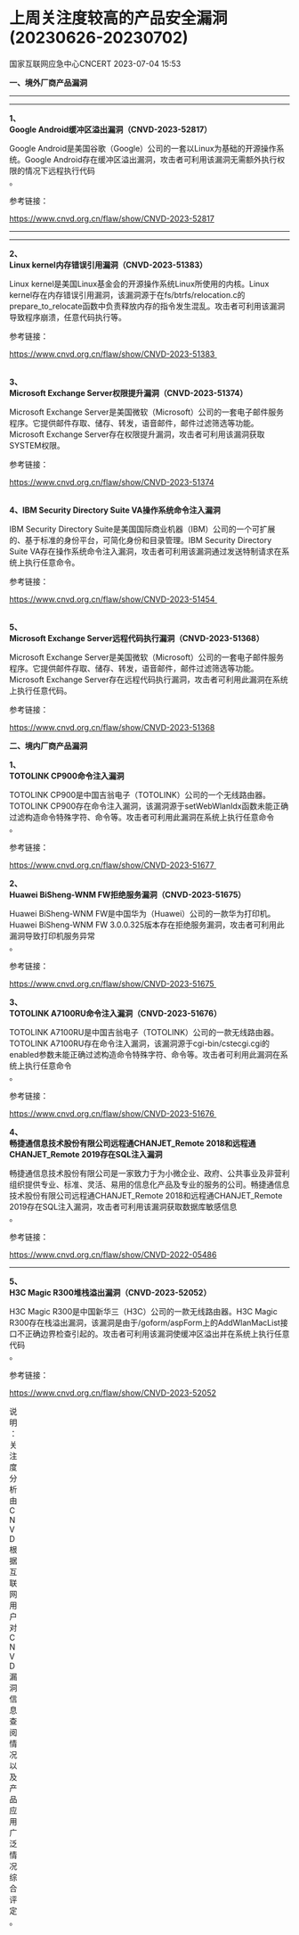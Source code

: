 #  上周关注度较高的产品安全漏洞(20230626-20230702)   
 国家互联网应急中心CNCERT   2023-07-04 15:53  
  
**一、境外厂商产品漏洞**  
****  
  
****  
**1、**  
**Google Android缓冲区溢出漏洞（CNVD-2023-52817）**  
  
Google Android是美国谷歌（Google）公司的一套以Linux为基础的开源操作系统。Google Android存在缓冲区溢出漏洞，攻击者可利用该漏洞无需额外执行权限的情况下远程执行代码  
。  
  
参考链接：  
  
https://www.cnvd.org.cn/flaw/show/CNVD-2023-52817  
  
  
****  
****  
**2、**  
**Linux kernel内存错误引用漏洞（CNVD-2023-51383）**  
  
Linux kernel是美国Linux基金会的开源操作系统Linux所使用的内核。Linux kernel存在内存错误引用漏洞，该漏洞源于在fs/btrfs/relocation.c的prepare_to_relocate函数中负责释放内存的指令发生混乱。攻击者可利用该漏洞导致程序崩溃，任意代码执行等。  
  
参考链接：  
  
https://www.cnvd.org.cn/flaw/show/CNVD-2023-51383   
   
  
**3、**  
**Microsoft Exchange Server权限提升漏洞（CNVD-2023-51374）**  
  
Microsoft Exchange Server是美国微软（Microsoft）公司的一套电子邮件服务程序。它提供邮件存取、储存、转发，语音邮件，邮件过滤筛选等功能。Microsoft Exchange Server存在权限提升漏洞，攻击者可利用该漏洞获取SYSTEM权限。  
  
参考链接：  
  
https://www.cnvd.org.cn/flaw/show/CNVD-2023-51374  
    
  
**4、IBM Security Directory Suite VA操作系统命令注入漏洞**  
  
IBM Security Directory Suite是美国国际商业机器（IBM）公司的一个可扩展的、基于标准的身份平台，可简化身份和目录管理。IBM Security Directory
Suite VA存在操作系统命令注入漏洞，攻击者可利用该漏洞通过发送特制请求在系统上执行任意命令。  
  
参考链接：  
  
https://www.cnvd.org.cn/flaw/show/CNVD-2023-51454   
   
  
**5、**  
**Microsoft Exchange Server远程代码执行漏洞（CNVD-2023-51368）**  
  
Microsoft Exchange Server是美国微软（Microsoft）公司的一套电子邮件服务程序。它提供邮件存取、储存、转发，语音邮件，邮件过滤筛选等功能。Microsoft Exchange Server存在远程代码执行漏洞，攻击者可利用此漏洞在系统上执行任意代码。  
  
参考链接：  
  
https://www.cnvd.org.cn/flaw/show/CNVD-2023-51368  
  
  
  
**二、境内厂商产品漏洞**  
  
**1、**  
**TOTOLINK CP900命令注入漏洞**  
  
TOTOLINK CP900是中国吉翁电子（TOTOLINK）公司的一个无线路由器。TOTOLINK CP900存在命令注入漏洞，该漏洞源于setWebWlanIdx函数未能正确过滤构造命令特殊字符、命令等。攻击者可利用此漏洞在系统上执行任意命令  
。  
  
参考链接：  
  
https://www.cnvd.org.cn/flaw/show/CNVD-2023-51677   
  
**2、**  
**Huawei BiSheng-WNM FW拒绝服务漏洞（CNVD-2023-51675）**  
  
Huawei BiSheng-WNM FW是中国华为（Huawei）公司的一款华为打印机。Huawei BiSheng-WNM FW 3.0.0.325版本存在拒绝服务漏洞，攻击者可利用此漏洞导致打印机服务异常  
。  
  
参考链接：  
  
https://www.cnvd.org.cn/flaw/show/CNVD-2023-51675   
  
**3、**  
**TOTOLINK A7100RU命令注入漏洞（CNVD-2023-51676）**  
  
TOTOLINK A7100RU是中国吉翁电子（TOTOLINK）公司的一款无线路由器。TOTOLINK A7100RU存在命令注入漏洞，该漏洞源于cgi-bin/cstecgi.cgi的enabled参数未能正确过滤构造命令特殊字符、命令等。攻击者可利用此漏洞在系统上执行任意命令  
。  
  
参考链接：  
  
https://www.cnvd.org.cn/flaw/show/CNVD-2023-51676   
  
**4、**  
**畅捷通信息技术股份有限公司远程通CHANJET_Remote 2018和远程通CHANJET_Remote 2019存在SQL注入漏洞**  
  
畅捷通信息技术股份有限公司是一家致力于为小微企业、政府、公共事业及非营利组织提供专业、标准、灵活、易用的信息化产品及专业的服务的公司。畅捷通信息技术股份有限公司远程通CHANJET_Remote 2018和远程通CHANJET_Remote 2019存在SQL注入漏洞，攻击者可利用该漏洞获取数据库敏感信息  
。  
  
参考链接：  
  
https://www.cnvd.org.cn/flaw/show/CNVD-2022-05486  
  
  
****  
**5、**  
**H3C Magic R300堆栈溢出漏洞（CNVD-2023-52052）**  
  
H3C Magic R300是中国新华三（H3C）公司的一款无线路由器。H3C Magic R300存在栈溢出漏洞，该漏洞是由于/goform/aspForm上的AddWlanMacList接口不正确边界检查引起的。攻击者可利用该漏洞使缓冲区溢出并在系统上执行任意代码  
。  
  
参考链接：  
  
https://www.cnvd.org.cn/flaw/show/CNVD-2023-52052  
  
  
  
  
说  
明  
：  
关  
注  
度  
分  
析  
由  
C  
N  
V  
D  
根  
据  
互  
联  
网  
用  
户  
对  
C  
N  
V  
D  
漏  
洞  
信  
息  
查  
阅  
情  
况  
以  
及  
产  
品  
应  
用  
广  
泛  
情  
况  
综  
合  
评  
定  
。  
  
